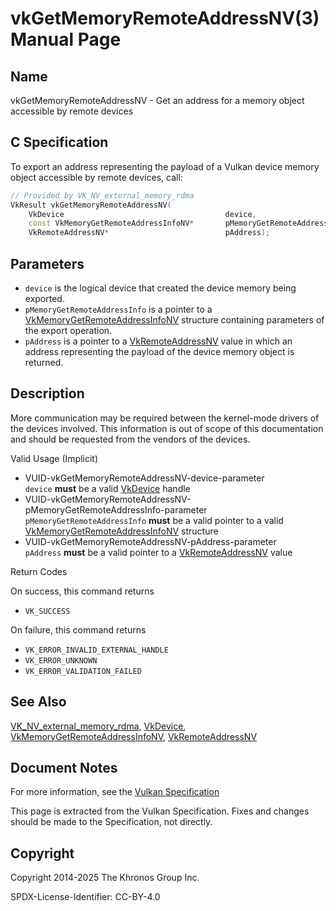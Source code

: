 # vkGetMemoryRemoteAddressNV(3) Manual Page

## Name

vkGetMemoryRemoteAddressNV - Get an address for a memory object accessible by remote devices



## [](#_c_specification)C Specification

To export an address representing the payload of a Vulkan device memory object accessible by remote devices, call:

```c++
// Provided by VK_NV_external_memory_rdma
VkResult vkGetMemoryRemoteAddressNV(
    VkDevice                                    device,
    const VkMemoryGetRemoteAddressInfoNV*       pMemoryGetRemoteAddressInfo,
    VkRemoteAddressNV*                          pAddress);
```

## [](#_parameters)Parameters

- `device` is the logical device that created the device memory being exported.
- `pMemoryGetRemoteAddressInfo` is a pointer to a [VkMemoryGetRemoteAddressInfoNV](https://registry.khronos.org/vulkan/specs/latest/man/html/VkMemoryGetRemoteAddressInfoNV.html) structure containing parameters of the export operation.
- `pAddress` is a pointer to a [VkRemoteAddressNV](https://registry.khronos.org/vulkan/specs/latest/man/html/VkRemoteAddressNV.html) value in which an address representing the payload of the device memory object is returned.

## [](#_description)Description

More communication may be required between the kernel-mode drivers of the devices involved. This information is out of scope of this documentation and should be requested from the vendors of the devices.

Valid Usage (Implicit)

- [](#VUID-vkGetMemoryRemoteAddressNV-device-parameter)VUID-vkGetMemoryRemoteAddressNV-device-parameter  
  `device` **must** be a valid [VkDevice](https://registry.khronos.org/vulkan/specs/latest/man/html/VkDevice.html) handle
- [](#VUID-vkGetMemoryRemoteAddressNV-pMemoryGetRemoteAddressInfo-parameter)VUID-vkGetMemoryRemoteAddressNV-pMemoryGetRemoteAddressInfo-parameter  
  `pMemoryGetRemoteAddressInfo` **must** be a valid pointer to a valid [VkMemoryGetRemoteAddressInfoNV](https://registry.khronos.org/vulkan/specs/latest/man/html/VkMemoryGetRemoteAddressInfoNV.html) structure
- [](#VUID-vkGetMemoryRemoteAddressNV-pAddress-parameter)VUID-vkGetMemoryRemoteAddressNV-pAddress-parameter  
  `pAddress` **must** be a valid pointer to a [VkRemoteAddressNV](https://registry.khronos.org/vulkan/specs/latest/man/html/VkRemoteAddressNV.html) value

Return Codes

On success, this command returns

- `VK_SUCCESS`

On failure, this command returns

- `VK_ERROR_INVALID_EXTERNAL_HANDLE`
- `VK_ERROR_UNKNOWN`
- `VK_ERROR_VALIDATION_FAILED`

## [](#_see_also)See Also

[VK\_NV\_external\_memory\_rdma](https://registry.khronos.org/vulkan/specs/latest/man/html/VK_NV_external_memory_rdma.html), [VkDevice](https://registry.khronos.org/vulkan/specs/latest/man/html/VkDevice.html), [VkMemoryGetRemoteAddressInfoNV](https://registry.khronos.org/vulkan/specs/latest/man/html/VkMemoryGetRemoteAddressInfoNV.html), [VkRemoteAddressNV](https://registry.khronos.org/vulkan/specs/latest/man/html/VkRemoteAddressNV.html)

## [](#_document_notes)Document Notes

For more information, see the [Vulkan Specification](https://registry.khronos.org/vulkan/specs/latest/html/vkspec.html#vkGetMemoryRemoteAddressNV)

This page is extracted from the Vulkan Specification. Fixes and changes should be made to the Specification, not directly.

## [](#_copyright)Copyright

Copyright 2014-2025 The Khronos Group Inc.

SPDX-License-Identifier: CC-BY-4.0